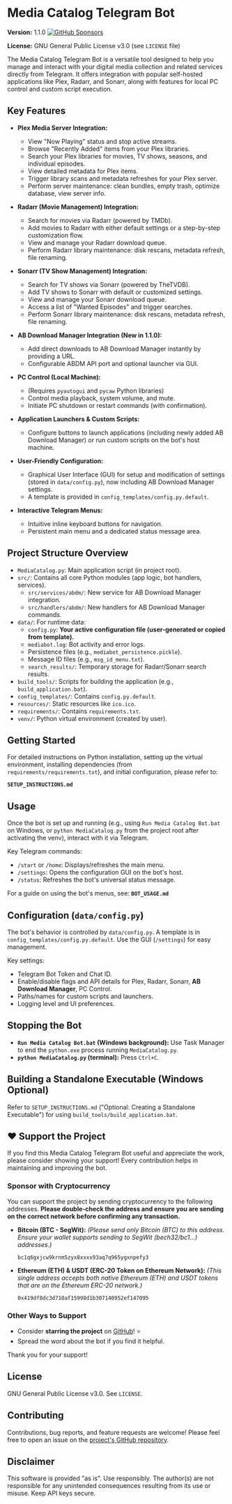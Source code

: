 # Media Catalog Telegram Bot

**Version:** 1.1.0
[![GitHub Sponsors](https://img.shields.io/github/sponsors/hryarih32?style=social&label=Sponsor%20Project)](https://github.com/hryarih32/MediaCatalogBot#️-support-the-project)

**License:** GNU General Public License v3.0 (see `LICENSE` file)

The Media Catalog Telegram Bot is a versatile tool designed to help you manage and interact with your digital media collection and related services directly from Telegram. It offers integration with popular self-hosted applications like Plex, Radarr, and Sonarr, along with features for local PC control and custom script execution.

## Key Features

*   **Plex Media Server Integration:**
    *   View "Now Playing" status and stop active streams.
    *   Browse "Recently Added" items from your Plex libraries.
    *   Search your Plex libraries for movies, TV shows, seasons, and individual episodes.
    *   View detailed metadata for Plex items.
    *   Trigger library scans and metadata refreshes for your Plex server.
    *   Perform server maintenance: clean bundles, empty trash, optimize database, view server info.

*   **Radarr (Movie Management) Integration:**
    *   Search for movies via Radarr (powered by TMDb).
    *   Add movies to Radarr with either default settings or a step-by-step customization flow.
    *   View and manage your Radarr download queue.
    *   Perform Radarr library maintenance: disk rescans, metadata refresh, file renaming.

*   **Sonarr (TV Show Management) Integration:**
    *   Search for TV shows via Sonarr (powered by TheTVDB).
    *   Add TV shows to Sonarr with default or customized settings.
    *   View and manage your Sonarr download queue.
    *   Access a list of "Wanted Episodes" and trigger searches.
    *   Perform Sonarr library maintenance: disk rescans, metadata refresh, file renaming.

*   **AB Download Manager Integration (New in 1.1.0):**
    *   Add direct downloads to AB Download Manager instantly by providing a URL.
    *   Configurable ABDM API port and optional launcher via GUI.

*   **PC Control (Local Machine):**
    *   (Requires `pyautogui` and `pycaw` Python libraries)
    *   Control media playback, system volume, and mute.
    *   Initiate PC shutdown or restart commands (with confirmation).

*   **Application Launchers & Custom Scripts:**
    *   Configure buttons to launch applications (including newly added AB Download Manager) or run custom scripts on the bot's host machine.

*   **User-Friendly Configuration:**
    *   Graphical User Interface (GUI) for setup and modification of settings (stored in `data/config.py`), now including AB Download Manager settings.
    *   A template is provided in `config_templates/config.py.default`.

*   **Interactive Telegram Menus:**
    *   Intuitive inline keyboard buttons for navigation.
    *   Persistent main menu and a dedicated status message area.

## Project Structure Overview

*   `MediaCatalog.py`: Main application script (in project root).
*   `src/`: Contains all core Python modules (app logic, bot handlers, services).
    *   `src/services/abdm/`: New service for AB Download Manager integration.
    *   `src/handlers/abdm/`: New handlers for AB Download Manager commands.
*   `data/`: For runtime data:
    *   `config.py`: **Your active configuration file (user-generated or copied from template).**
    *   `mediabot.log`: Bot activity and error logs.
    *   Persistence files (e.g., `mediabot_persistence.pickle`).
    *   Message ID files (e.g., `msg_id_menu.txt`).
    *   `search_results/`: Temporary storage for Radarr/Sonarr search results.
*   `build_tools/`: Scripts for building the application (e.g., `build_application.bat`).
*   `config_templates/`: Contains `config.py.default`.
*   `resources/`: Static resources like `ico.ico`.
*   `requirements/`: Contains `requirements.txt`.
*   `venv/`: Python virtual environment (created by user).

## Getting Started

For detailed instructions on Python installation, setting up the virtual environment, installing dependencies (from `requirements/requirements.txt`), and initial configuration, please refer to:

**`SETUP_INSTRUCTIONS.md`**

## Usage

Once the bot is set up and running (e.g., using `Run Media Catalog Bot.bat` on Windows, or `python MediaCatalog.py` from the project root after activating the venv), interact with it via Telegram.

Key Telegram commands:
*   `/start` or `/home`: Displays/refreshes the main menu.
*   `/settings`: Opens the configuration GUI on the bot's host.
*   `/status`: Refreshes the bot's universal status message.

For a guide on using the bot's menus, see:
**`BOT_USAGE.md`**

## Configuration (`data/config.py`)

The bot's behavior is controlled by `data/config.py`. A template is in `config_templates/config.py.default`. Use the GUI (`/settings`) for easy management.

Key settings:
*   Telegram Bot Token and Chat ID.
*   Enable/disable flags and API details for Plex, Radarr, Sonarr, **AB Download Manager**, PC Control.
*   Paths/names for custom scripts and launchers.
*   Logging level and UI preferences.

## Stopping the Bot

*   **`Run Media Catalog Bot.bat` (Windows background):** Use Task Manager to end the `python.exe` process running `MediaCatalog.py`.
*   **`python MediaCatalog.py` (terminal):** Press `Ctrl+C`.

## Building a Standalone Executable (Windows Optional)

Refer to `SETUP_INSTRUCTIONS.md` ("Optional: Creating a Standalone Executable") for using `build_tools/build_application.bat`.

## ❤️ Support the Project

If you find this Media Catalog Telegram Bot useful and appreciate the work, please consider showing your support! Every contribution helps in maintaining and improving the bot.

### Sponsor with Cryptocurrency

You can support the project by sending cryptocurrency to the following addresses. **Please double-check the address and ensure you are sending on the correct network before confirming any transaction.**

*   **Bitcoin (BTC - SegWit):**
    *(Please send only Bitcoin (BTC) to this address. Ensure your wallet supports sending to SegWit (bech32/bc1...) addresses.)*
    ```
    bc1q6gxjcw9krnm5zyx8xxxx93aq7q965ygxnpefy3
    ```

*   **Ethereum (ETH) & USDT (ERC-20 Token on Ethereum Network):**
    *(This single address accepts both native Ethereum (ETH) and USDT tokens that are on the Ethereum ERC-20 network.)*
    ```
    0x419df8dc3d710af15998d1b307140952ef147095
    ```

### Other Ways to Support
*   Consider **starring the project** on [GitHub](https://github.com/hryarih32/MediaCatalogBot)! ⭐
*   Spread the word about the bot if you find it helpful.

Thank you for your support!

## License

GNU General Public License v3.0. See `LICENSE`.

## Contributing

Contributions, bug reports, and feature requests are welcome! Please feel free to open an issue on the [project's GitHub repository](https://github.com/hryarih32/MediaCatalogBot/issues).

## Disclaimer

This software is provided "as is". Use responsibly. The author(s) are not responsible for any unintended consequences resulting from its use or misuse. Keep API keys secure.